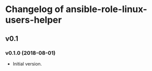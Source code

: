 Changelog of ansible-role-linux-users-helper
============================================

## v0.1

### v0.1.0 (2018-08-01)

* Initial version.
